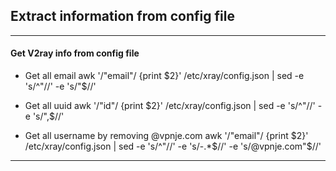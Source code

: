 ## Extract information from config file
---
#### Get V2ray info from config file
- Get all email
awk '/"email"/ {print $2}' /etc/xray/config.json | sed -e 's/^"//' -e 's/"$//'

- Get all uuid 
awk '/"id"/ {print $2}' /etc/xray/config.json | sed -e 's/^"//' -e 's/",$//'

- Get all username by removing @vpnje.com
awk '/"email"/ {print $2}' /etc/xray/config.json | sed -e 's/^"//' -e 's/\-.*$//' -e 's/@vpnje.com"$//'

---
